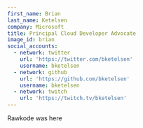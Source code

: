 ```yaml
---
first_name: Brian
last_name: Ketelsen
company: Microsoft
title: Principal Cloud Developer Advocate
image_id: brian
social_accounts:
  - network: twitter
    url: 'https://twitter.com/bketelsen'
    username: bketelsen
  - network: github
    url: 'https://github.com/bketelsen'
    username: bketelsen
  - network: twitch
    url: 'https://twitch.tv/bketelsen'
---
```


Rawkode was here
